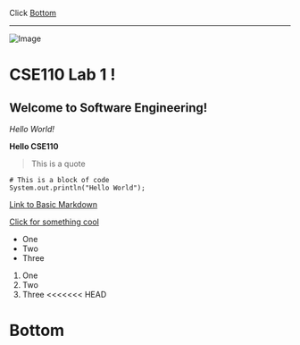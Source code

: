 Click [Bottom](#bottom)

***

![Image](https://i1.sndcdn.com/avatars-ENS7y0HL3HyW78Z9-ZFD2xg-t250x250.jpg)

# CSE110 Lab 1 !

## Welcome to Software Engineering!

*Hello World!*

**Hello CSE110**

> This is a quote

```
# This is a block of code
System.out.println("Hello World");
```

[Link to Basic Markdown](https://docs.github.com/en/get-started/writing-on-github/getting-started-with-writing-and-formatting-on-github/basic-writing-and-formatting-syntax)

[Click for something cool](/images/lobsterdog.jpg)

- One
- Two
- Three

1. One
2. Two
3. Three
<<<<<<< HEAD

# Bottom
